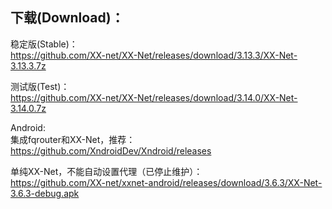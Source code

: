 
## 下载(Download)：
稳定版(Stable)：  
https://github.com/XX-net/XX-Net/releases/download/3.13.3/XX-Net-3.13.3.7z


测试版(Test)：  
https://github.com/XX-net/XX-Net/releases/download/3.14.0/XX-Net-3.14.0.7z


Android:  
集成fqrouter和XX-Net，推荐：  
https://github.com/XndroidDev/Xndroid/releases

单纯XX-Net，不能自动设置代理（已停止维护）：    
https://github.com/XX-net/xxnet-android/releases/download/3.6.3/XX-Net-3.6.3-debug.apk

